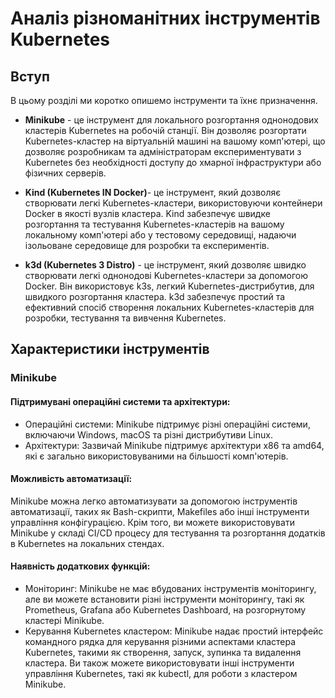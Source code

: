 # Аналіз різноманітних інструментів Kubernetes

## Вступ

В цьому розділі ми коротко опишемо інструменти та їхнє призначення. 

- **Minikube** - це інструмент для локального розгортання однонодових кластерів Kubernetes на робочій станції. Він дозволяє розгортати Kubernetes-кластер на віртуальній машині на вашому комп'ютері, що дозволяє розробникам та адміністраторам експериментувати з Kubernetes без необхідності доступу до хмарної інфраструктури або фізичних серверів.

- **Kind (Kubernetes IN Docker)**- це інструмент, який дозволяє створювати легкі Kubernetes-кластери, використовуючи контейнери Docker в якості вузлів кластера. Kind забезпечує швидке розгортання та тестування Kubernetes-кластерів на вашому локальному комп'ютері або у тестовому середовищі, надаючи ізольоване середовище для розробки та експериментів.

- **k3d (Kubernetes 3 Distro)** - це інструмент, який дозволяє швидко створювати легкі однонодові Kubernetes-кластери за допомогою Docker. Він використовує k3s, легкий Kubernetes-дистрибутив, для швидкого розгортання кластера. k3d забезпечує простий та ефективний спосіб створення локальних Kubernetes-кластерів для розробки, тестування та вивчення Kubernetes.

## Характеристики інструментів

### Minikube

#### Підтримувані операційні системи та архітектури:

- Операційні системи: 
Minikube підтримує різні операційні системи, включаючи Windows, macOS та різні дистрибутиви Linux.
- Архітектури: Зазвичай Minikube підтримує архітектури x86 та amd64, які є загально використовуваними на більшості комп'ютерів.

#### Можливість автоматизації:
Minikube можна легко автоматизувати за допомогою інструментів автоматизації, таких як Bash-скрипти, Makefiles або інші інструменти управління конфігурацією. Крім того, ви можете використовувати Minikube у складі CI/CD процесу для тестування та розгортання додатків в Kubernetes на локальних стендах.

#### Наявність додаткових функцій:
- Моніторинг: Minikube не має вбудованих інструментів моніторингу, але ви можете встановити різні інструменти моніторингу, такі як Prometheus, Grafana або Kubernetes Dashboard, на розгорнутому кластері Minikube.
- Керування Kubernetes кластером: Minikube надає простий інтерфейс командного рядка для керування різними аспектами кластера Kubernetes, такими як створення, запуск, зупинка та видалення кластера. Ви також можете використовувати інші інструменти управління Kubernetes, такі як kubectl, для роботи з кластером Minikube.

